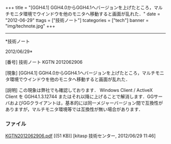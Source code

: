 ﻿+++
title = "[GGH4.1] GGH4.0からGGH4.1へバージョンを上げたところ，マルチモニタ環境でウインドウを他のモニタへ移動すると画面が乱れた．"
date = "2012-06-29"
ttags = ["技術ノート"]
tcategories = ["tech"]
banner = "img/technote.jpg"
+++

-----------------------------------------------------------------------------------------------------------------------------

*技術ノート

2012/06/29*


[番号]
技術ノート KGTN 2012062906

[現象]
[GGH4.1]
GGH4.0からGGH4.1へバージョンを上げたところ，マルチモニタ環境でウインドウを他のモニタへ移動すると画面が乱れた．

[説明]
この現象は弊社でも確認しております． Windows Client / ActiveX Client を
GGH4.1.3.12744
またはそれ以降に上げることで解消します．GGサーバおよびGGクライアントは，基本的には同一メジャーバージョン間で互換性がありますが，マルチモニタ環境等では互換性が無い場合があります．


### ファイル

 
 


[KGTN2012062906.pdf](http://techreport.kitasp.net/attachments/download/935/KGTN2012062906.pdf)
 [(51 KB)] [kitasp 技術センター, 2012/06/29
11:46]


 


 

